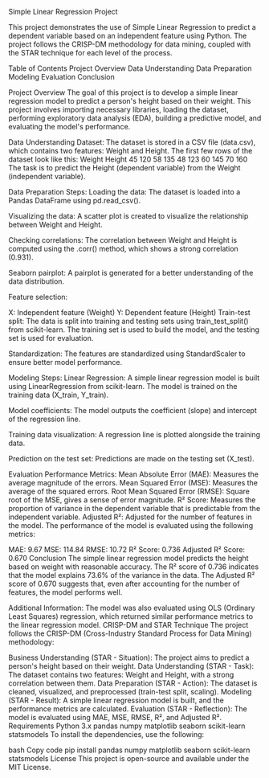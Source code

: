 Simple Linear Regression Project 

This project demonstrates the use of Simple Linear Regression to predict a dependent variable based on an independent feature using Python. The project follows the CRISP-DM methodology for data mining, coupled with the STAR technique for each level of the process.

Table of Contents
Project Overview
Data Understanding
Data Preparation
Modeling
Evaluation
Conclusion


Project Overview
The goal of this project is to develop a simple linear regression model to predict a person's height based on their weight. This project involves importing necessary libraries, loading the dataset, performing exploratory data analysis (EDA), building a predictive model, and evaluating the model's performance.

Data Understanding
Dataset:
The dataset is stored in a CSV file (data.csv), which contains two features: Weight and Height.
The first few rows of the dataset look like this:
Weight	Height
45	120
58	135
48	123
60	145
70	160
The task is to predict the Height (dependent variable) from the Weight (independent variable).


Data Preparation
Steps:
Loading the data: The dataset is loaded into a Pandas DataFrame using pd.read_csv().

Visualizing the data: A scatter plot is created to visualize the relationship between Weight and Height.

Checking correlations: The correlation between Weight and Height is computed using the .corr() method, which shows a strong correlation (0.931).

Seaborn pairplot: A pairplot is generated for a better understanding of the data distribution.

Feature selection:

X: Independent feature (Weight)
Y: Dependent feature (Height)
Train-test split: The data is split into training and testing sets using train_test_split() from scikit-learn. The training set is used to build the model, and the testing set is used for evaluation.

Standardization: The features are standardized using StandardScaler to ensure better model performance.


Modeling
Steps:
Linear Regression: A simple linear regression model is built using LinearRegression from scikit-learn. The model is trained on the training data (X_train, Y_train).

Model coefficients: The model outputs the coefficient (slope) and intercept of the regression line.

Training data visualization: A regression line is plotted alongside the training data.

Prediction on the test set: Predictions are made on the testing set (X_test).

Evaluation
Performance Metrics:
Mean Absolute Error (MAE): Measures the average magnitude of the errors.
Mean Squared Error (MSE): Measures the average of the squared errors.
Root Mean Squared Error (RMSE): Square root of the MSE, gives a sense of error magnitude.
R² Score: Measures the proportion of variance in the dependent variable that is predictable from the independent variable.
Adjusted R²: Adjusted for the number of features in the model.
The performance of the model is evaluated using the following metrics:

MAE: 9.67
MSE: 114.84
RMSE: 10.72
R² Score: 0.736
Adjusted R² Score: 0.670
Conclusion
The simple linear regression model predicts the height based on weight with reasonable accuracy. The R² score of 0.736 indicates that the model explains 73.6% of the variance in the data. The Adjusted R² score of 0.670 suggests that, even after accounting for the number of features, the model performs well.

Additional Information:
The model was also evaluated using OLS (Ordinary Least Squares) regression, which returned similar performance metrics to the linear regression model.
CRISP-DM and STAR Technique
The project follows the CRISP-DM (Cross-Industry Standard Process for Data Mining) methodology:

Business Understanding (STAR - Situation): The project aims to predict a person's height based on their weight.
Data Understanding (STAR - Task): The dataset contains two features: Weight and Height, with a strong correlation between them.
Data Preparation (STAR - Action): The dataset is cleaned, visualized, and preprocessed (train-test split, scaling).
Modeling (STAR - Result): A simple linear regression model is built, and the performance metrics are calculated.
Evaluation (STAR - Reflection): The model is evaluated using MAE, MSE, RMSE, R², and Adjusted R².
Requirements
Python 3.x
pandas
numpy
matplotlib
seaborn
scikit-learn
statsmodels
To install the dependencies, use the following:

bash
Copy code
pip install pandas numpy matplotlib seaborn scikit-learn statsmodels
License
This project is open-source and available under the MIT License.






